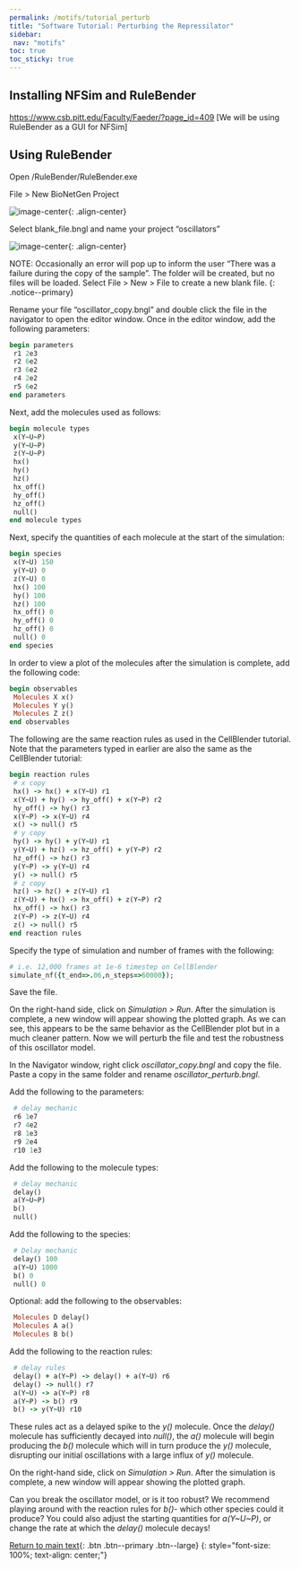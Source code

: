 ```yaml
---
permalink: /motifs/tutorial_perturb
title: "Software Tutorial: Perturbing the Repressilator"
sidebar:
 nav: "motifs"
toc: true
toc_sticky: true
---
```


## Installing NFSim and RuleBender

https://www.csb.pitt.edu/Faculty/Faeder/?page_id=409
[We will be using RuleBender as a GUI for NFSim]

## Using RuleBender

Open /RuleBender/RuleBender.exe

File > New BioNetGen Project

![image-center](../assets/images/nfsim_new_project.png){: .align-center}

Select blank_file.bngl and name your project “oscillators”

![image-center](../assets/images/nfsim_new_file.png){: .align-center}

NOTE: Occasionally an error will pop up to inform the user “There was a failure during the copy of the sample”. The folder will be created, but no files will be loaded. Select File > New > File to create a new blank file.
{: .notice--primary}

Rename your file “oscillator_copy.bngl” and double click the file in the navigator to open the editor window. Once in the editor window, add the following parameters:

~~~ ruby
begin parameters
 r1 2e3
 r2 6e2
 r3 6e2
 r4 2e2
 r5 6e2
end parameters
~~~

Next, add the molecules used as follows:

~~~ ruby
begin molecule types
 x(Y~U~P)
 y(Y~U~P)
 z(Y~U~P)
 hx()
 hy()
 hz()
 hx_off()
 hy_off()
 hz_off()
 null()
end molecule types
~~~

Next, specify the quantities of each molecule at the start of the simulation:

~~~ ruby
begin species
 x(Y~U) 150
 y(Y~U) 0
 z(Y~U) 0
 hx() 100
 hy() 100
 hz() 100
 hx_off() 0
 hy_off() 0
 hz_off() 0
 null() 0
end species
~~~

In order to view a plot of the molecules after the simulation is complete, add the following code:

~~~ ruby
begin observables
 Molecules X x()
 Molecules Y y()
 Molecules Z z()
end observables
~~~

The following are the same reaction rules as used in the CellBlender tutorial. Note that the parameters typed in earlier are also the same as the CellBlender tutorial:

~~~ ruby
begin reaction rules
 # x copy
 hx() -> hx() + x(Y~U) r1
 x(Y~U) + hy() -> hy_off() + x(Y~P) r2
 hy_off() -> hy() r3
 x(Y~P) -> x(Y~U) r4
 x() -> null() r5
 # y copy
 hy() -> hy() + y(Y~U) r1
 y(Y~U) + hz() -> hz_off() + y(Y~P) r2
 hz_off() -> hz() r3
 y(Y~P) -> y(Y~U) r4
 y() -> null() r5
 # z copy
 hz() -> hz() + z(Y~U) r1
 z(Y~U) + hx() -> hx_off() + z(Y~P) r2
 hx_off() -> hx() r3
 z(Y~P) -> z(Y~U) r4
 z() -> null() r5
end reaction rules
~~~

Specify the type of simulation and number of frames with the following:

~~~ ruby
# i.e. 12,000 frames at 1e-6 timestep on CellBlender
simulate_nf({t_end=>.06,n_steps=>60000});
~~~

Save the file.

On the right-hand side, click on *Simulation > Run*. After the simulation is complete, a new window will appear showing the plotted graph. As we can see, this appears to be the same behavior as the CellBlender plot but in a much cleaner pattern. Now we will perturb the file and test the robustness of this oscillator model.

In the Navigator window, right click *oscillator_copy.bngl* and copy the file. Paste a copy in the same folder and rename *oscillator_perturb.bngl*.

Add the following to the parameters:

~~~ ruby
 # delay mechanic
 r6 1e7
 r7 4e2
 r8 1e3
 r9 2e4
 r10 1e3
~~~

Add the following to the molecule types:

~~~ ruby
 # delay mechanic
 delay()
 a(Y~U~P)
 b()
 null()
~~~

Add the following to the species:

~~~ ruby
 # Delay mechanic
 delay() 100
 a(Y~U) 1000
 b() 0
 null() 0
~~~

Optional: add the following to the observables:

~~~ ruby
 Molecules D delay()
 Molecules A a()
 Molecules B b()
~~~

Add the following to the reaction rules:
~~~ ruby
 # delay rules
 delay() + a(Y~P) -> delay() + a(Y~U) r6
 delay() -> null() r7
 a(Y~U) -> a(Y~P) r8
 a(Y~P) -> b() r9
 b() -> y(Y~U) r10
~~~

These rules act as a delayed spike to the *y()* molecule. Once the *delay()* molecule has sufficiently decayed into *null()*,  the *a()* molecule will begin producing the *b()* molecule which will in turn produce the *y()* molecule, disrupting our initial oscillations with a large influx of *y()* molecule.

On the right-hand side, click on *Simulation > Run*. After the simulation is complete, a new window will appear showing the plotted graph.

Can you break the oscillator model, or is it too robust? We recommend playing around with the reaction rules for *b()*- which other species could it produce? You could also adjust the starting quantities for *a(Y~U~P)*, or change the rate at which the *delay()* molecule decays!

[Return to main text](conclusion#the-repressilator-is-robust-to-disturbance){: .btn .btn--primary .btn--large}
{: style="font-size: 100%; text-align: center;"}
